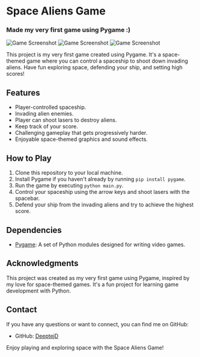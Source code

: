 # Space Aliens Game

### Made my very first game using Pygame :)

![Game Screenshot](https://user-images.githubusercontent.com/88930014/200112189-3905e288-39f1-4aef-810f-7ed7a12fab24.png)
![Game Screenshot](https://user-images.githubusercontent.com/88930014/200112186-5f04965a-c524-4158-b5bb-d703448d9dd1.png)
![Game Screenshot](https://user-images.githubusercontent.com/88930014/200112173-6899267b-222a-4ac0-abea-99a11084063c.png)

This project is my very first game created using Pygame. It's a space-themed game where you can control a spaceship to shoot down invading aliens. Have fun exploring space, defending your ship, and setting high scores!

## Features

- Player-controlled spaceship.
- Invading alien enemies.
- Player can shoot lasers to destroy aliens.
- Keep track of your score.
- Challenging gameplay that gets progressively harder.
- Enjoyable space-themed graphics and sound effects.

## How to Play

1. Clone this repository to your local machine.
2. Install Pygame if you haven't already by running `pip install pygame`.
3. Run the game by executing `python main.py`.
4. Control your spaceship using the arrow keys and shoot lasers with the spacebar.
5. Defend your ship from the invading aliens and try to achieve the highest score.

## Dependencies

- [Pygame](https://www.pygame.org/): A set of Python modules designed for writing video games.

## Acknowledgments

This project was created as my very first game using Pygame, inspired by my love for space-themed games. It's a fun project for learning game development with Python.

## Contact

If you have any questions or want to connect, you can find me on GitHub:

- GitHub: [DeeptejD](https://github.com/DeeptejD)

Enjoy playing and exploring space with the Space Aliens Game!
